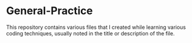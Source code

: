 # General-Practice
This repository contains various files that I created while learning various coding techniques, usually noted in the title or description of the file.
